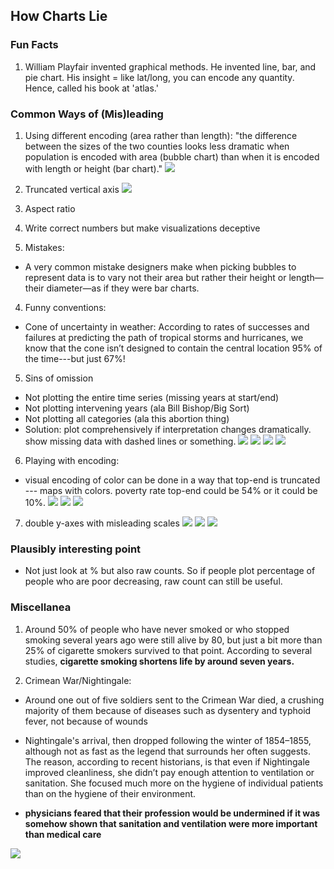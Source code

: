 ## How Charts Lie

### Fun Facts

1. William Playfair invented graphical methods. He invented line, bar, and pie chart. His insight = like lat/long, you can encode any quantity. Hence, called his book at 'atlas.'

### Common Ways of (Mis)leading

1. Using different encoding (area rather than length): "the difference between the sizes of the two counties looks less dramatic when population is encoded with area (bubble chart) than when it is encoded with length or height (bar chart)."
   ![](how_charts_lie/differences_may_look_larger_in_bar_than_circle.png)

2. Truncated vertical axis
   ![](how_charts_lie/deceptions.png)

3. Aspect ratio

4. Write correct numbers but make visualizations deceptive

5. Mistakes:
  * A very common mistake designers make when picking bubbles to represent data is to vary not their area but rather their height or length—their diameter—as if they were bar charts.

4. Funny conventions:
  * Cone of uncertainty in weather: According to rates of successes and failures at predicting the path of tropical storms and hurricanes, we know that the cone isn’t designed to contain the central location 95% of the time---but just 67%!

5. Sins of omission
  * Not plotting the entire time series (missing years at start/end)
  * Not plotting intervening years (ala Bill Bishop/Big Sort)
  * Not plotting all categories (ala this abortion thing)
  * Solution: plot comprehensively if interpretation changes dramatically. show missing data with dashed lines or something.
  ![](how_charts_lie/truncated_x_1.png)
  ![](how_charts_lie/truncated_x_2.png)
  ![](how_charts_lie/truncated_x_3.png)
  ![](how_charts_lie/truncated_x_4.png)

6. Playing with encoding:
  * visual encoding of color can be done in a way that top-end is truncated --- maps with colors. poverty rate top-end could be 54% or it could be 10%.
  ![](how_charts_lie/color_encoding_1.png)
  ![](how_charts_lie/color_encoding_2.png)
  ![](how_charts_lie/color_encoding_3.png)

7. double y-axes with misleading scales
![](how_charts_lie/missing_years_categories_double_y_axes.png)
![](how_charts_lie/missing_years_categories_single_y_axis.png)
![](how_charts_lie/missing_years_categories_single_y_axis_2.png)

### Plausibly interesting point

* Not just look at % but also raw counts. So if people plot percentage of people who are poor decreasing, raw count can still be useful.

### Miscellanea

1. Around 50% of people who have never smoked or who stopped smoking several years ago were still alive by 80, but just a bit more than 25% of cigarette smokers survived to that point. According to several studies, **cigarette smoking shortens life by around seven years.**

2. Crimean War/Nightingale:
  * Around one out of five soldiers sent to the Crimean War died, a crushing majority of them because of diseases such as dysentery and typhoid fever, not because of wounds

  * Nightingale's arrival, then dropped following the winter of 1854–1855, although not as fast as the legend that surrounds her often suggests. The reason, according to recent historians, is that even if Nightingale improved cleanliness, she didn’t pay enough attention to ventilation or sanitation. She focused much more on the hygiene of individual patients than on the hygiene of their environment.

  * **physicians feared that their profession would be undermined if it was somehow shown that sanitation and ventilation were more important than medical care**

![](how_charts_lie/crimean_war.png)
